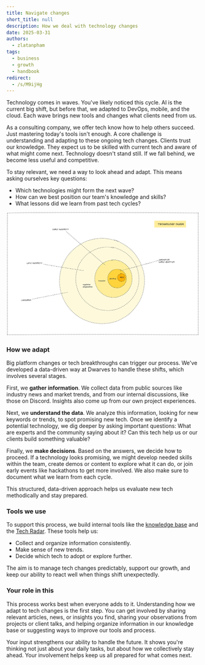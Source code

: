 ```yaml
---
title: Navigate changes
short_title: null
description: How we deal with technology changes
date: 2025-03-31
authors:
  - zlatanpham
tags:
  - business
  - growth
  - handbook
redirect:
  - /s/M9ijHg
---
```


Technology comes in waves. You've likely noticed this cycle. AI is the current big shift, but before that, we adapted to DevOps, mobile, and the cloud. Each wave brings new tools and changes what clients need from us.

As a consulting company, we offer tech know how to help others succeed. Just mastering today's tools isn't enough. A core challenge is understanding and adapting to these ongoing tech changes. Clients trust our knowledge. They expect us to be skilled with current tech and aware of what might come next. Technology doesn't stand still. If we fall behind, we become less useful and competitive.

To stay relevant, we need a way to look ahead and adapt. This means asking ourselves key questions:

- Which technologies might form the next wave?
- How can we best position our team's knowledge and skills?
- What lessons did we learn from past tech cycles?

![The chasm](assets/the-chasm.webp)

### How we adapt

Big platform changes or tech breakthroughs can trigger our process. We've developed a data-driven way at Dwarves to handle these shifts, which involves several stages.

First, we **gather information**. We collect data from public sources like industry news and market trends, and from our internal discussions, like those on Discord. Insights also come up from our own project experiences.

Next, we **understand the data**. We analyze this information, looking for new keywords or trends, to spot promising new tech. Once we identify a potential technology, we dig deeper by asking important questions: What are experts and the community saying about it? Can this tech help us or our clients build something valuable?

Finally, we **make decisions**. Based on the answers, we decide how to proceed. If a technology looks promising, we might develop needed skills within the team, create demos or content to explore what it can do, or join early events like hackathons to get more involved. We also make sure to document what we learn from each cycle.

This structured, data-driven approach helps us evaluate new tech methodically and stay prepared.

### Tools we use

To support this process, we build internal tools like the [knowledge base](knowledge-base.md) and the [Tech Radar](community/radar.md). These tools help us:

- Collect and organize information consistently.
- Make sense of new trends.
- Decide which tech to adopt or explore further.

The aim is to manage tech changes predictably, support our growth, and keep our ability to react well when things shift unexpectedly.

### Your role in this

This process works best when everyone adds to it. Understanding how we adapt to tech changes is the first step. You can get involved by sharing relevant articles, news, or insights you find, sharing your observations from projects or client talks, and helping organize information in our knowledge base or suggesting ways to improve our tools and process.

Your input strengthens our ability to handle the future. It shows you're thinking not just about your daily tasks, but about how we collectively stay ahead. Your involvement helps keep us all prepared for what comes next.
